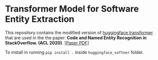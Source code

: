 # Transformer Model for Software Entity Extraction

This repository contains the modified version of [huggingface transformer](https://github.com/huggingface/transformers) that are used in the the paper:  **Code and Named Entity Recognition in  StackOverflow. (ACL 2020)**.  [[Paper PDF](https://arxiv.org/pdf/2005.01634.pdf)]

To install in running  `pip install .`  inside `huggingface_softner` folder. 

